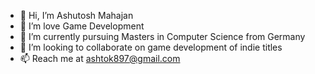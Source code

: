 - 👋 Hi, I’m Ashutosh Mahajan
- 👀 I’m love Game Development
- 🌱 I’m currently pursuing Masters in Computer Science from Germany
- 💞️ I’m looking to collaborate on game development of indie titles
- 📫 Reach me at ashtok897@gmail.com

<!---
ashtok/ashtok is a ✨ special ✨ repository because its `README.md` (this file) appears on your GitHub profile.
You can click the Preview link to take a look at your changes.
--->
